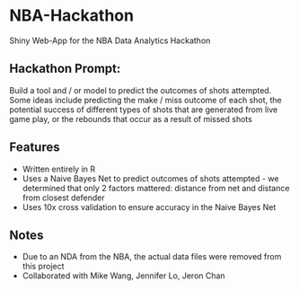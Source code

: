# NBA-Hackathon
Shiny Web-App for the NBA Data Analytics Hackathon

## Hackathon Prompt: 
Build a tool and / or model to predict the outcomes of shots attempted.
Some ideas include predicting the make / miss outcome of each shot, the potential success of different types of shots that are generated from live game play, or the rebounds that occur as a result of missed shots

## Features
* Written entirely in R
* Uses a Naive Bayes Net to predict outcomes of shots attempted - we determined that only 2 factors mattered: distance from net and distance from closest defender
* Uses 10x cross validation to ensure accuracy in the Naive Bayes Net

## Notes
* Due to an NDA from the NBA, the actual data files were removed from this project
* Collaborated with Mike Wang, Jennifer Lo, Jeron Chan
